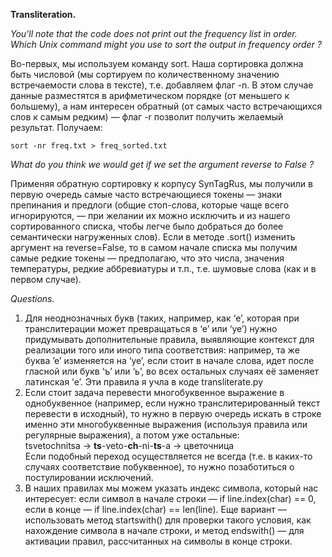 **Transliteration.**

*You'll note that the code does not print out the frequency list in order. Which Unix command might you use to sort the output in frequency order ?*  

Во-первых, мы используем команду sort. Наша сортировка должна быть числовой (мы сортируем по количественному значению встречаемости слова в тексте), т.е. добавляем флаг -n. В этом случае данные разместятся в арифметическом порядке (от меньшего к большему), а нам интересен обратный (от самых часто встречающихся слов к самым редким) —  флаг -r позволит получить желаемый результат. Получаем:
 
    sort -nr freq.txt > freq_sorted.txt


*What do you think we would get if we set the argument reverse to False ?*  

Применяя обратную сортировку к корпусу SynTagRus, мы получили в первую очередь самые часто встречающиеся токены — знаки препинания и предлоги (общие стоп-слова, которые чаще всего игнорируются, — при желании их можно исключить и из нашего сортированного списка, чтобы легче было добраться до более семантически нагруженных слов). Если в методе .sort() изменить аргумент на reverse=False, то в самом начале списка мы получим самые редкие токены — предполагаю, что это числа, значения температуры, редкие аббревиатуры и т.п., т.е. шумовые слова (как и в первом случае).  



*Questions.*  

1. Для неоднозначных букв (таких, например, как ‘e’, которая при транслитерации может превращаться в ‘e’ или ‘ye’) нужно придумывать дополнительные правила, выявляющие контекст для реализации того или иного типа соответствия: например, та же буква ’е’ изменяется на ‘ye’, если стоит в начале слова, идет после гласной или букв ‘ъ’ или ‘ь’, во всех остальных случаях её заменяет латинская ’e’. Эти правила я учла в коде transliterate.py  
2. Если стоит задача перевести многобуквенное выражение в однобуквенное (например, если нужно транслитерированный текст перевести в исходный), то нужно в первую очередь искать в строке именно эти многобуквенные выражения (используя правила или регулярные выражения), а потом уже остальные:  
    tsvetochnitsa → **ts**-veto-**ch**-ni-**ts**-a → цветочница  
Если подобный переход осуществляется не всегда (т.е. в каких-то случаях соответствие побуквенное), то нужно позаботиться о постулировании исключений.  
3. В наших правилах мы можем указать индекс символа, который нас интересует: если символ в начале строки — if line.index(char) == 0, если в конце — if line.index(char) == len(line). Еще вариант — использовать метод startswith() для проверки такого условия, как нахождение символа в начале строки, и метод endswith() — для активации правил, рассчитанных на символы в конце строки. 